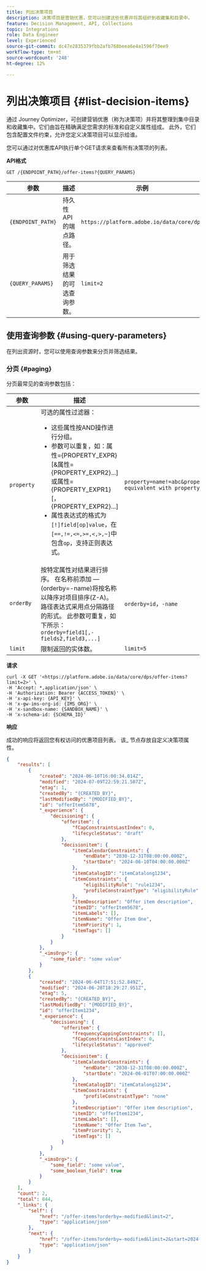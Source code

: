 ```yaml
---
title: 列出决策项目
description: 决策项目是营销优惠，您可以创建这些优惠并将其组织到收藏集和目录中。
feature: Decision Management, API, Collections
topic: Integrations
role: Data Engineer
level: Experienced
source-git-commit: dc47e2835379fbb2afb768beea6e4a1596f70ee9
workflow-type: tm+mt
source-wordcount: '248'
ht-degree: 12%

---
```



# 列出决策项目 {#list-decision-items}

通过 Journey Optimizer，可创建营销优惠（称为决策项）并将其整理到集中目录和收藏集中。它们由旨在精确满足您需求的标准和自定义属性组成。 此外，它们包含配置文件约束，允许您定义决策项目可以显示给谁。

您可以通过对优惠库API执行单个GET请求来查看所有决策项的列表。

**API格式**

```http
GET /{ENDPOINT_PATH}/offer-items?{QUERY_PARAMS}
```

| 参数 | 描述 | 示例 |
| --------- | ----------- | ------- |
| `{ENDPOINT_PATH}` | 持久性API的端点路径。 | `https://platform.adobe.io/data/core/dps` |
| `{QUERY_PARAMS}` | 用于筛选结果的可选查询参数。 | `limit=2` |

## 使用查询参数 {#using-query-parameters}

在列出资源时，您可以使用查询参数来分页并筛选结果。

### 分页 {#paging}

分页最常见的查询参数包括：

| 参数 | 描述 | 示例 |
| --------- | ----------- | ------- |
| `property` | 可选的属性过滤器： <ul><li>这些属性按AND操作进行分组。</li><li>参数可以重复，如：属性={PROPERTY_EXPR}[&amp;属性={PROPERTY_EXPR2}...]或属性={PROPERTY_EXPR1}[，{PROPERTY_EXPR2}...]</li><li>属性表达式的格式为`[!]field[op]value`，在`[==,!=,<=,>=,<,>,~]`中包含`op`，支持正则表达式。</li></ul> | `property=name!=abc&property=id~.*1234.*&property=description equivalent with property=name!=abc,id~.*1234.*,description.` |
| `orderBy` | 按特定属性对结果进行排序。 在名称前添加 — (orderby=-name)将按名称以降序对项目排序(Z-A)。 路径表达式采用点分隔路径的形式。 此参数可重复，如下所示： `orderby=field1[,-fields2,field3,...]` | `orderby=id`，`-name` |
| `limit` | 限制返回的实体数。 | `limit=5` |

**请求**

```shell
curl -X GET '<https://platform.adobe.io/data/core/dps/offer-items?limit=2>' \
-H 'Accept: *,application/json' \
-H 'Authorization: Bearer {ACCESS_TOKEN}' \
-H 'x-api-key: {API_KEY}' \
-H 'x-gw-ims-org-id: {IMS_ORG}' \
-H 'x-sandbox-name: {SANDBOX_NAME}' \
-H 'x-schema-id: {SCHEMA_ID}'
```

**响应**

成功的响应将返回您有权访问的优惠项目列表。 该_<imsOrg> 节点存放自定义决策项属性。

```json
{
    "results": [
        {
            "created": "2024-06-10T16:00:34.014Z",
            "modified": "2024-07-09T22:59:21.507Z",
            "etag": 1,
            "createdBy": "{CREATED_BY}",
            "lastModifiedBy": "{MODIFIED_BY}",
            "id": "offerItem5678",
            "_experience": {
                "decisioning": {
                    "offeritem": {
                        "fCapConstraintsLastIndex": 0,
                        "lifecycleStatus": "draft"
                    },
                    "decisionitem": {
                        "itemCalendarConstraints": {
                            "endDate": "2030-12-31T08:00:00.000Z",
                            "startDate": "2024-06-10T04:00:00.000Z"
                        },
                        "itemCatalogID": "itemCatalong1234",
                        "itemConstraints": {
                            "eligibilityRule": "rule1234",
                            "profileConstraintType": "eligibilityRule"
                        },
                        "itemDescription": "Offer item description",
                        "itemID": "offerItem5678",
                        "itemLabels": [],
                        "itemName": "Offer Item One",
                        "itemPriority": 1,
                        "itemTags": []
                    }
                }
            },
            "_<imsOrg>": {
                "some_field": "some value"
            }
        },
        {
            "created": "2024-06-04T17:51:52.849Z",
            "modified": "2024-06-28T18:29:27.951Z",
            "etag": 5,
            "createdBy": "{CREATED_BY}",
            "lastModifiedBy": "{MODIFIED_BY}",
            "id": "offerItem1234",
            "_experience": {
                "decisioning": {
                    "offeritem": {
                        "frequencyCappingConstraints": [],
                        "fCapConstraintsLastIndex": 0,
                        "lifecycleStatus": "approved"
                    },
                    "decisionitem": {
                        "itemCalendarConstraints": {
                            "endDate": "2030-12-31T08:00:00.000Z",
                            "startDate": "2024-06-01T07:00:00.000Z"
                        },
                        "itemCatalogID": "itemCatalong1234",
                        "itemConstraints": {
                            "profileConstraintType": "none"
                        },
                        "itemDescription": "Offer item description",
                        "itemID": "offerItem1234",
                        "itemLabels": [],
                        "itemName": "Offer Item Two",
                        "itemPriority": 2,
                        "itemTags": []
                    }
                }
            },
            "_<imsOrg>": {
                "some_field": "some value",
                "some_boolean_field": true
            }
        }
    ],
    "count": 2,
    "total": 844,
    "_links": {
        "self": {
            "href": "/offer-items?orderby=-modified&limit=2",
            "type": "application/json"
        },
        "next": {
            "href": "/offer-items?orderby=-modified&limit=2&start=2024-06-28T03:44:15.630Z",
            "type": "application/json"
        }
    }
}
```
